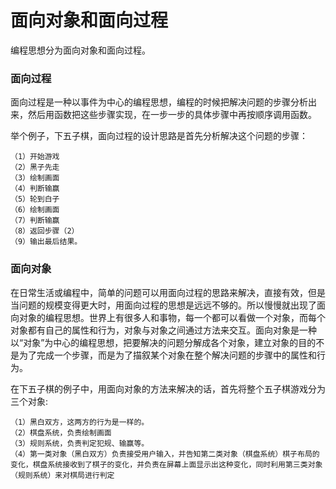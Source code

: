 # 面向对象和面向过程

编程思想分为面向对象和面向过程。

### 面向过程

面向过程是一种以事件为中心的编程思想，编程的时候把解决问题的步骤分析出来，然后用函数把这些步骤实现，在一步一步的具体步骤中再按顺序调用函数。

举个例子，下五子棋，面向过程的设计思路是首先分析解决这个问题的步骤：

    （1）开始游戏
    （2）黑子先走
    （3）绘制画面
    （4）判断输赢
    （5）轮到白子
    （6）绘制画面
    （7）判断输赢
    （8）返回步骤（2） 
    （9）输出最后结果。

### 面向对象

在日常生活或编程中，简单的问题可以用面向过程的思路来解决，直接有效，但是当问题的规模变得更大时，用面向过程的思想是远远不够的。所以慢慢就出现了面向对象的编程思想。世界上有很多人和事物，每一个都可以看做一个对象，而每个对象都有自己的属性和行为，对象与对象之间通过方法来交互。面向对象是一种以“对象”为中心的编程思想，把要解决的问题分解成各个对象，建立对象的目的不是为了完成一个步骤，而是为了描叙某个对象在整个解决问题的步骤中的属性和行为。

在下五子棋的例子中，用面向对象的方法来解决的话，首先将整个五子棋游戏分为三个对象:

    （1）黑白双方，这两方的行为是一样的。
    （2）棋盘系统，负责绘制画面
    （3）规则系统，负责判定犯规、输赢等。
    （4）第一类对象（黑白双方）负责接受用户输入，并告知第二类对象（棋盘系统）棋子布局的变化，棋盘系统接收到了棋子的变化，并负责在屏幕上面显示出这种变化，同时利用第三类对象（规则系统）来对棋局进行判定